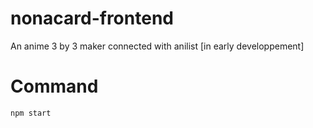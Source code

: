 # nonacard-frontend
An anime 3 by 3 maker connected with anilist [in early developpement]

# Command
```
npm start
```
